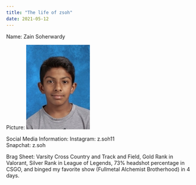 ```yaml
---
title: "The life of zsoh"
date: 2021-05-12
---
```

Name: Zain Soherwardy

Picture: ![image](https://github.com/zsoh11/github-pages-with-jekyll/blob/main/ID-pic.jpg?raw=true)

Social Media Information: 
Instagram: z.soh11  
Snapchat: z.soh

Brag Sheet: Varsity Cross Country and Track and Field, Gold Rank in Valorant, Silver Rank in League of Legends, 73% headshot percentage in CSGO, and binged my favorite show (Fullmetal Alchemist Brotherhood) in 4 days. 

